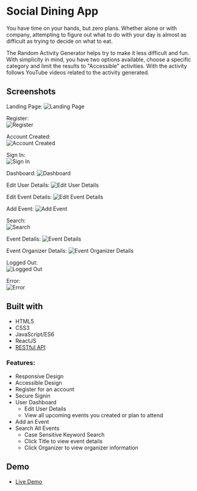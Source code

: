 # Social Dining App

You have time on your hands, but zero plans. Whether alone or with company, attempting to figure out what to do with your day is almost as difficult as trying to decide on what to eat. 

The Random Activity Generator helps try to make it less difficult and fun. With simplicity in mind, you have two options available, choose a specific category and limit the results to "Accessible" activities. With the activity follows YouTube videos related to the activity generated.  

## Screenshots
Landing Page:
![Landing Page](screenshots/landing_page.png)

Register:  
![Register](screenshots/registration.png)

Account Created:  
![Account Created](screenshots/account_created.png)

Sign In:  
![Sign In](screenshots/signin.png)

Dashboard:
![Dashboard](screenshots/dashboard.png)

Edit User Details:
![Edit User Details](screenshots/edit_user_details.png)

Edit Event Details:
![Edit Event Details](screenshots/edit_event_details.png)

Add Event:
![Add Event](screenshots/add_event.png)

Search:  
![Search](screenshots/search.png)

Event Details:
![Event Details](screenshots/event_details.png)

Event Organizer Details:
![Event Organizer Details](screenshots/event_organizer_details.png)

Logged Out:  
![Logged Out](screenshots/logged_out.png)

Error:  
![Error](screenshots/error.png)

## Built with
* HTML5
* CSS3
* JavaScript/ES6
* ReactJS
* [RESTful API](https://github.com/djbradleyii/social-dining-app-api)

### Features:
- Responsive Design
- Accessible Design
- Register for an account
- Secure Signin
- User Dashboard
  - Edit User Details
  - View all upcoming events you created or plan to attend
- Add an Event
- Search All Events
	- Case Sensitive Keyword Search
	- Click Title to view event details
	- Click Organizer to view organizer information

## Demo

- [Live Demo](https://social-dining-app.now.sh/)
